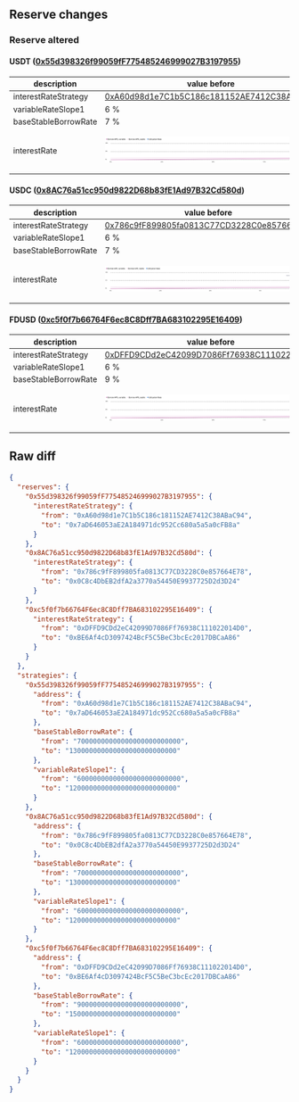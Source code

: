 ## Reserve changes

### Reserve altered

#### USDT ([0x55d398326f99059fF775485246999027B3197955](https://bscscan.com/address/0x55d398326f99059fF775485246999027B3197955))

| description | value before | value after |
| --- | --- | --- |
| interestRateStrategy | [0xA60d98d1e7C1b5C186c181152AE7412C38ABaC94](https://bscscan.com/address/0xA60d98d1e7C1b5C186c181152AE7412C38ABaC94) | [0x7aD646053aE2A184971dc952Cc680a5a5a0cFB8a](https://bscscan.com/address/0x7aD646053aE2A184971dc952Cc680a5a5a0cFB8a) |
| variableRateSlope1 | 6 % | 12 % |
| baseStableBorrowRate | 7 % | 13 % |
| interestRate | ![before](/.assets/9a2d8ed48d646e3c752ce9f8afc7d70cedc3acaf.svg) | ![after](/.assets/36854462871fe9c2159f93144e1db3723476a00a.svg) |

#### USDC ([0x8AC76a51cc950d9822D68b83fE1Ad97B32Cd580d](https://bscscan.com/address/0x8AC76a51cc950d9822D68b83fE1Ad97B32Cd580d))

| description | value before | value after |
| --- | --- | --- |
| interestRateStrategy | [0x786c9fF899805fa0813C77CD3228C0e857664E78](https://bscscan.com/address/0x786c9fF899805fa0813C77CD3228C0e857664E78) | [0x0C8c4DbEB2dfA2a3770a54450E9937725D2d3D24](https://bscscan.com/address/0x0C8c4DbEB2dfA2a3770a54450E9937725D2d3D24) |
| variableRateSlope1 | 6 % | 12 % |
| baseStableBorrowRate | 7 % | 13 % |
| interestRate | ![before](/.assets/d96c11a19e37534df160331280d004c75b2fc23a.svg) | ![after](/.assets/782488a1b7ee691f80006e3fec1034d79c974a26.svg) |

#### FDUSD ([0xc5f0f7b66764F6ec8C8Dff7BA683102295E16409](https://bscscan.com/address/0xc5f0f7b66764F6ec8C8Dff7BA683102295E16409))

| description | value before | value after |
| --- | --- | --- |
| interestRateStrategy | [0xDFFD9CDd2eC42099D7086Ff76938C111022014D0](https://bscscan.com/address/0xDFFD9CDd2eC42099D7086Ff76938C111022014D0) | [0xBE6Af4cD3097424BcF5C5BeC3bcEc2017DBCaA86](https://bscscan.com/address/0xBE6Af4cD3097424BcF5C5BeC3bcEc2017DBCaA86) |
| variableRateSlope1 | 6 % | 12 % |
| baseStableBorrowRate | 9 % | 15 % |
| interestRate | ![before](/.assets/911a3480b9f792f655a3ba52d4db6447055ff426.svg) | ![after](/.assets/ef55117ceefbc6d6d810e0e5578a4a7e9f292aae.svg) |

## Raw diff

```json
{
  "reserves": {
    "0x55d398326f99059fF775485246999027B3197955": {
      "interestRateStrategy": {
        "from": "0xA60d98d1e7C1b5C186c181152AE7412C38ABaC94",
        "to": "0x7aD646053aE2A184971dc952Cc680a5a5a0cFB8a"
      }
    },
    "0x8AC76a51cc950d9822D68b83fE1Ad97B32Cd580d": {
      "interestRateStrategy": {
        "from": "0x786c9fF899805fa0813C77CD3228C0e857664E78",
        "to": "0x0C8c4DbEB2dfA2a3770a54450E9937725D2d3D24"
      }
    },
    "0xc5f0f7b66764F6ec8C8Dff7BA683102295E16409": {
      "interestRateStrategy": {
        "from": "0xDFFD9CDd2eC42099D7086Ff76938C111022014D0",
        "to": "0xBE6Af4cD3097424BcF5C5BeC3bcEc2017DBCaA86"
      }
    }
  },
  "strategies": {
    "0x55d398326f99059fF775485246999027B3197955": {
      "address": {
        "from": "0xA60d98d1e7C1b5C186c181152AE7412C38ABaC94",
        "to": "0x7aD646053aE2A184971dc952Cc680a5a5a0cFB8a"
      },
      "baseStableBorrowRate": {
        "from": "70000000000000000000000000",
        "to": "130000000000000000000000000"
      },
      "variableRateSlope1": {
        "from": "60000000000000000000000000",
        "to": "120000000000000000000000000"
      }
    },
    "0x8AC76a51cc950d9822D68b83fE1Ad97B32Cd580d": {
      "address": {
        "from": "0x786c9fF899805fa0813C77CD3228C0e857664E78",
        "to": "0x0C8c4DbEB2dfA2a3770a54450E9937725D2d3D24"
      },
      "baseStableBorrowRate": {
        "from": "70000000000000000000000000",
        "to": "130000000000000000000000000"
      },
      "variableRateSlope1": {
        "from": "60000000000000000000000000",
        "to": "120000000000000000000000000"
      }
    },
    "0xc5f0f7b66764F6ec8C8Dff7BA683102295E16409": {
      "address": {
        "from": "0xDFFD9CDd2eC42099D7086Ff76938C111022014D0",
        "to": "0xBE6Af4cD3097424BcF5C5BeC3bcEc2017DBCaA86"
      },
      "baseStableBorrowRate": {
        "from": "90000000000000000000000000",
        "to": "150000000000000000000000000"
      },
      "variableRateSlope1": {
        "from": "60000000000000000000000000",
        "to": "120000000000000000000000000"
      }
    }
  }
}
```